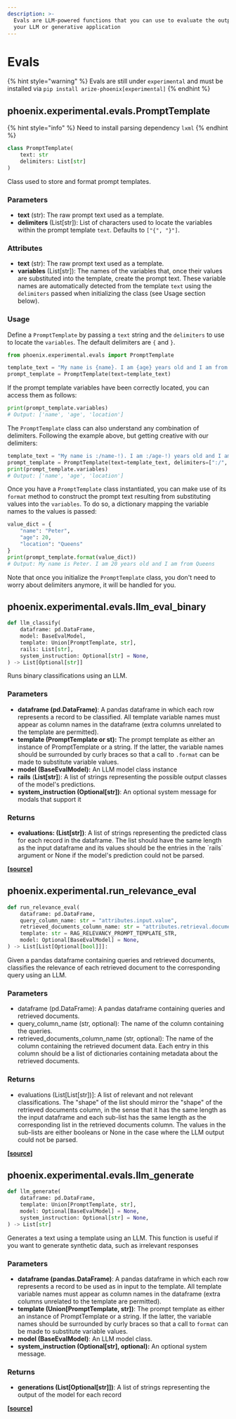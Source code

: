 ```yaml
---
description: >-
  Evals are LLM-powered functions that you can use to evaluate the output of
  your LLM or generative application
---
```


# Evals

{% hint style="warning" %}
Evals are still under `experimental` and must be installed via `pip install arize-phoenix[experimental]`
{% endhint %}

## phoenix.experimental.evals.PromptTemplate

{% hint style="info" %}
Need to install parsing dependency `lxml`
{% endhint %}

```python
class PromptTemplate(
    text: str
    delimiters: List[str]
)
```

Class used to store and format prompt templates.&#x20;

### Parameters

* **text** (str): The raw prompt text used as a template.&#x20;
* **delimiters** (List\[str]): List of characters used to locate the variables within the prompt template `text`. Defaults to `["{", "}"]`.

### Attributes

* **text** (str): The raw prompt text used as a template.&#x20;
* **variables** (List\[str]): The names of the variables that, once their values are substituted into the template, create the prompt text. These variable names are automatically detected from the template `text` using the `delimiters` passed when initializing the class (see Usage section below).&#x20;

### Usage

Define a `PromptTemplate` by passing a `text` string and the `delimiters` to use to locate the `variables`. The default delimiters are `{` and `}`.

```python
from phoenix.experimental.evals import PromptTemplate

template_text = "My name is {name}. I am {age} years old and I am from {location}."
prompt_template = PromptTemplate(text=template_text)
```

If the prompt template variables have been correctly located, you can access them as follows:

```python
print(prompt_template.variables)
# Output: ['name', 'age', 'location']
```

The `PromptTemplate` class can also understand any combination of delimiters. Following the example above, but getting creative with our delimiters:

```python
template_text = "My name is :/name-!). I am :/age-!) years old and I am from :/location-!)."
prompt_template = PromptTemplate(text=template_text, delimiters=[":/", "-!)"])
print(prompt_template.variables)
# Output: ['name', 'age', 'location']
```

Once you have a `PromptTemplate` class instantiated, you can make use of its `format` method to construct the prompt text resulting from substituting values into the `variables`. To do so, a dictionary mapping the variable names to the values is passed:

```python
value_dict = {
    "name": "Peter",
    "age": 20,
    "location": "Queens"
}
print(prompt_template.format(value_dict))
# Output: My name is Peter. I am 20 years old and I am from Queens
```

Note that once you initialize the `PromptTemplate` class, you don't need to worry about delimiters anymore, it will be handled for you.

## phoenix.experimental.evals.llm\_eval\_binary

```python
def llm_classify(
    dataframe: pd.DataFrame,
    model: BaseEvalModel,
    template: Union[PromptTemplate, str],
    rails: List[str],
    system_instruction: Optional[str] = None,
) -> List[Optional[str]]
```

Runs binary classifications using an LLM.

### Parameters

* **dataframe (pd.DataFrame)**: A pandas dataframe in which each row represents a record to be classified. All template variable names must appear as column names in the dataframe (extra columns unrelated to the template are permitted).
* **template (PromptTemplate or st):** The prompt template as either an instance of PromptTemplate or a string. If the latter, the variable names should be surrounded by curly braces so that a call to `.format` can be made to substitute variable values.
* **model (BaseEvalModel):** An LLM model class instance
* **rails** (**List\[str]**): A list of strings representing the possible output classes of the model's predictions.
* **system\_instruction (Optional\[str])**: An optional system message for modals that support it

### Returns

* **evaluations: (List\[str])**: A list of strings representing the predicted class for each record in the dataframe. The list should have the same length as the input dataframe and its values should be the entries in the \`rails\` argument or None if the model's prediction could not be parsed.

**\[**[**source**](https://github.com/Arize-ai/phoenix/blob/main/src/phoenix/experimental/evals/functions/binary.py)**]**

## phoenix.experimental.run\_relevance\_eval

```python
def run_relevance_eval(
    dataframe: pd.DataFrame,
    query_column_name: str = "attributes.input.value",
    retrieved_documents_column_name: str = "attributes.retrieval.documents",
    template: str = RAG_RELEVANCY_PROMPT_TEMPLATE_STR,
    model: Optional[BaseEvalModel] = None,
) -> List[List[Optional[bool]]]:
```

Given a pandas dataframe containing queries and retrieved documents, classifies the relevance of each retrieved document to the corresponding query using an LLM.

### Parameters

* dataframe (pd.DataFrame): A pandas dataframe containing queries and retrieved documents.
* query\_column\_name (str, optional): The name of the column containing the queries.
* retrieved\_documents\_column\_name (str, optional): The name of the column containing the retrieved document data. Each entry in this column should be a list of dictionaries containing metadata about the retrieved documents.

### Returns

* evaluations (List\[List\[str])]: A list of relevant and not relevant classifications. The "shape" of the list should mirror the "shape" of the retrieved documents column, in the sense that it has the same length as the input dataframe and each sub-list has the same length as the corresponding list in the retrieved documents column. The values in the sub-lists are either booleans or None in the case where the LLM output could not be parsed.

**\[**[**source**](https://github.com/Arize-ai/phoenix/blob/main/src/phoenix/experimental/evals/functions/binary.py)**]**

## phoenix.experimental.evals.llm\_generate

```python
def llm_generate(
    dataframe: pd.DataFrame,
    template: Union[PromptTemplate, str],
    model: Optional[BaseEvalModel] = None,
    system_instruction: Optional[str] = None,
) -> List[str]
```

Generates a text using a template using an LLM. This function is useful if you want to generate synthetic data, such as irrelevant responses

### Parameters

* **dataframe (pandas.DataFrame)**: A pandas dataframe in which each row represents a record to be used as in input to the template. All template variable names must appear as column names in the dataframe (extra columns unrelated to the template are permitted).
* **template (Union\[PromptTemplate, str])**: The prompt template as either an instance of PromptTemplate or a string. If the latter, the variable names should be surrounded by curly braces so that a call to `format` can be made to substitute variable values.
* **model (BaseEvalModel)**: An LLM model class.
* **system\_instruction (Optional\[str], optional):** An optional system message.

### Returns

* **generations (List\[Optional\[str]])**: A list of strings representing the output of the model for each record

**\[**[**source**](https://github.com/Arize-ai/phoenix/blob/main/src/phoenix/experimental/evals/functions/generate.py)**]**
